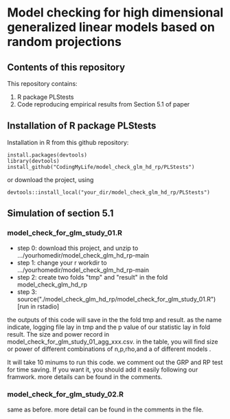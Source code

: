 # Model checking for high dimensional generalized linear models based on random projections

## Contents of this repository
This repository contains:
1. R package PLStests
2. Code reproducing empirical results from Section 5.1 of paper

## Installation of R package PLStests

Installation in R from this github repository:

```
install.packages(devtools)
library(devtools)
install_github("CodingMyLife/model_check_glm_hd_rp/PLStests")
```
or download the project, using 
```
devtools::install_local("your_dir/model_check_glm_hd_rp/PLStests")
```
## Simulation of section 5.1 

### model_check_for_glm_study_01.R
- step 0: download this project, and unzip to .../yourhomedir/model_check_glm_hd_rp-main
- step 1: change your r workdir to .../yourhomedir/model_check_glm_hd_rp-main
- step 2: create  two folds "tmp" and "result" in the fold model_check_glm_hd_rp
- step 3: source("./model_check_glm_hd_rp/model_check_for_glm_study_01.R") [run in rstadio]

the outputs of this code will save in the the fold tmp and result. as the name indicate, logging file lay in tmp and the p value of our statistic lay in fold result. The size and power record in model_check_for_glm_study_01_agg_xxx.csv. in the table, you will find size or power of different combinations of n,p,rho,and a of different models .

It will take 10 minums to run this code. we comment out the GRP and RP test for time saving. If you want it, you should add it easily following our framwork. more details can be found in the comments.

### model_check_for_glm_study_02.R

same as before. more detail can be found in the comments in the file.
